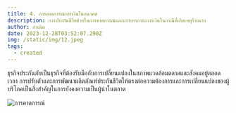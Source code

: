 ```yaml
---
title: 4. การคาดการณ์การเงินในอนาคต
description: การประกันชีวิตช่วยในการคาดการณ์และบรรเทาภาระการเงินในกรณีที่เกิดเหตุร้ายแรง
author: กำเนิด
date: 2023-12-28T03:52:07.290Z
img: /static/img/12.jpeg
tags:
  - created
---
```


ธุรกิจประกันภัยเป็นธุรกิจที่ต้องรับมือกับการเปลี่ยนแปลงในสภาพแวดล้อมตลาดและสังคมอยู่ตลอดเวลา การปรับตัวและการพัฒนาผลิตภัณฑ์ประกันชีวิตให้ตรงต่อความต้องการและการเปลี่ยนแปลงของผู้บริโภคเป็นสิ่งสำคัญในการยังคงความเป็นผู้นำในตลาด

![การคาดการณ์](/static/img/12.jpeg "การคาดการณ์")